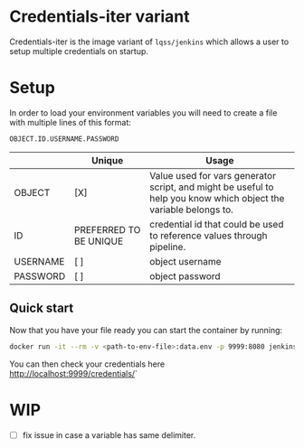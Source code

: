 # Credentials-iter variant
Credentials-iter is the image variant of `lqss/jenkins` which allows a user to setup multiple credentials on startup.

# Setup
In order to load your environment variables you will need to create a file with multiple lines of this format:
```
OBJECT.ID.USERNAME.PASSWORD
```
|   | Unique | Usage |
| ------ | ------ | ------ |
| OBJECT | [X] | Value used for vars generator script, and might be useful to help you know  which object the variable belongs to. |
| ID | PREFERRED TO BE UNIQUE | credential id that could be used to reference values through pipeline. |
| USERNAME | [ ] | object username|
| PASSWORD | [ ] | object password|

## Quick start
Now that you have your file ready you can start the container by running:
```sh
docker run -it --rm -v <path-to-env-file>:data.env -p 9999:8080 jenkins:creds-iter   
```

You can then check your credentials here [http://localhost:9999/credentials/](http://localhost:9999/credentials/)`

# WIP
- [ ] fix issue in case a variable has same delimiter.